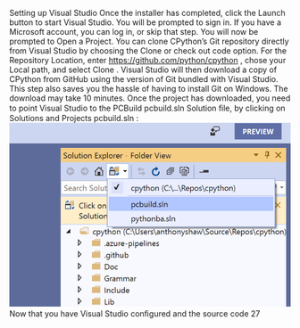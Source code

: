 Setting up Visual Studio Once the installer has completed, click the   Launch  button to start Visual Studio. You will be prompted to sign in. If you have a Microsoft account, you can log in, or skip that step. You will now be prompted to Open a Project. You can clone CPython’s Git repository directly from Visual Studio by choosing the Clone or check out code  option. For the Repository Location, enter  https://github.com/python/cpython , chose your Local path, and select   Clone  . Visual Studio will then download a copy of CPython from GitHub using the version of Git bundled with Visual Studio. This step also saves you the hassle of having to install Git on Windows. The download may take 10 minutes. Once the project has downloaded, you need to point Visual Studio to the PCBuild pcbuild.sln  Solution ﬁle, by clicking on Solutions and Projects pcbuild.sln  : 
![page_27_7](images/page_27_7.png)
 Now that you have Visual Studio conﬁgured and the source code 27